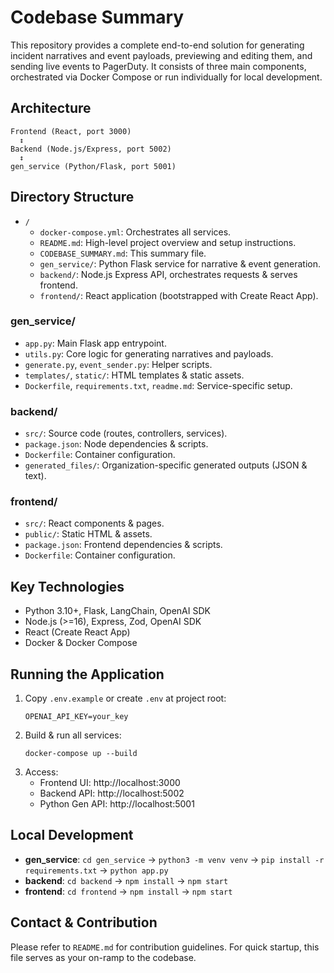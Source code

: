 # Codebase Summary

 This repository provides a complete end-to-end solution for generating incident narratives and event payloads, previewing and editing them, and sending live events to PagerDuty. It consists of three main components, orchestrated via Docker Compose or run individually for local development.

 ## Architecture

 ```
 Frontend (React, port 3000)
   ↕
 Backend (Node.js/Express, port 5002)
   ↕
 gen_service (Python/Flask, port 5001)
 ```

 ## Directory Structure

 - `/`
   - `docker-compose.yml`: Orchestrates all services.
   - `README.md`: High-level project overview and setup instructions.
   - `CODEBASE_SUMMARY.md`: This summary file.
   - `gen_service/`: Python Flask service for narrative & event generation.
   - `backend/`: Node.js Express API, orchestrates requests & serves frontend.
   - `frontend/`: React application (bootstrapped with Create React App).

 ### gen_service/
 - `app.py`: Main Flask app entrypoint.
 - `utils.py`: Core logic for generating narratives and payloads.
 - `generate.py`, `event_sender.py`: Helper scripts.
 - `templates/`, `static/`: HTML templates & static assets.
 - `Dockerfile`, `requirements.txt`, `readme.md`: Service-specific setup.

 ### backend/
 - `src/`: Source code (routes, controllers, services).
 - `package.json`: Node dependencies & scripts.
 - `Dockerfile`: Container configuration.
 - `generated_files/`: Organization-specific generated outputs (JSON & text).

 ### frontend/
 - `src/`: React components & pages.
 - `public/`: Static HTML & assets.
 - `package.json`: Frontend dependencies & scripts.
 - `Dockerfile`: Container configuration.

 ## Key Technologies

 - Python 3.10+, Flask, LangChain, OpenAI SDK
 - Node.js (>=16), Express, Zod, OpenAI SDK
 - React (Create React App)
 - Docker & Docker Compose

 ## Running the Application

 1. Copy `.env.example` or create `.env` at project root:
    ```
    OPENAI_API_KEY=your_key
    ```
 2. Build & run all services:
    ```
    docker-compose up --build
    ```
 3. Access:
    - Frontend UI: http://localhost:3000
    - Backend API: http://localhost:5002
    - Python Gen API: http://localhost:5001

 ## Local Development

 - **gen_service**: `cd gen_service` → `python3 -m venv venv` → `pip install -r requirements.txt` → `python app.py`
 - **backend**: `cd backend` → `npm install` → `npm start`
 - **frontend**: `cd frontend` → `npm install` → `npm start`

 ## Contact & Contribution

 Please refer to `README.md` for contribution guidelines. For quick startup, this file serves as your on-ramp to the codebase.